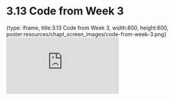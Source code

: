 # 3.13 Code from Week 3
 
{type: iframe, title:3.13 Code from Week 3, width:800, height:600, poster:resources/chapt_screen_images/code-from-week-3.png}
![](https://andrew-bortvin.github.io/slimNotes/no_toc/code-from-week-3.html)
 

 
